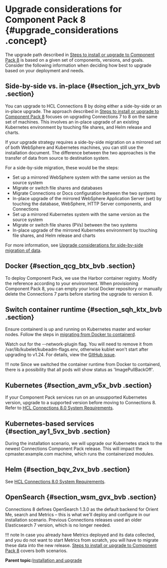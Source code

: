# Upgrade considerations for Component Pack 8 {#upgrade_considerations .concept}

The upgrade path described in [Steps to install or upgrade to Component Pack 8](cp_install_services_tasks.md) is based on a given set of components, versions, and goals. Consider the following information when deciding how best to upgrade based on your deployment and needs.

## Side-by-side vs. in-place {#section_jch_yrx_bvb .section}

You can upgrade to HCL Connections 8 by doing either a side-by-side or an in-place upgrade. The approach described in [Steps to install or upgrade to Component Pack 8](cp_install_services_tasks.md) focuses on upgrading Connections 7 to 8 on the same set of machines. This involves an in-place upgrade of an existing Kubernetes environment by touching file shares, and Helm release and charts.

If your upgrade strategy requires a side-by-side migration on a mirrored set of both WebSphere and Kubernetes machines, you can still use the installation document. The difference between the two approaches is the transfer of data from source to destination system.

For a side-by-side migration, these would be the steps:

-   Set up a mirrored WebSphere system with the same version as the source system
-   Migrate or switch file shares and databases
-   Migrate Connections or Docs configuration between the two systems
-   In-place upgrade of the mirrored WebSphere Application Server \(set\) by touching the database, WebSphere, HTTP Server components, and Connections
-   Set up a mirrored Kubernetes system with the same version as the source system
-   Migrate or switch file shares \(PVs\) between the two systems
-   In-place upgrade of the mirrored Kubernetes environment by touching file shares, and Helm release and charts

For more information, see [Upgrade considerations for side-by-side migration of data](cp_upgrade_considerations_for_side_by_side_migration.md).

## Docker {#section_qcg_btx_bvb .section}

To deploy Component Pack, we use the Harbor container registry. Modify the reference according to your environment. When provisioning Component Pack 8, you can empty your local Docker repository or manually delete the Connections 7 parts before starting the upgrade to version 8.

## Switch container runtime {#section_sqh_ktx_bvb .section}

Ensure containerd is up and running on Kubernetes master and worker nodes. Follow the steps in [migrating from Docker to containerd](https://kubernetes.io/docs/tasks/administer-cluster/migrating-from-dockershim/change-runtime-containerd/).

Watch out for the --network-plugin flag. You will need to remove it from /var/lib/kubelet/kubeadm-flags.env, otherwise kublet won't start after upgrading to v1.24. For details, view the [GitHub issue](https://github.com/kubernetes/website/issues/33640).

!!! note
    Since we switched the container runtime from Docker to containerd, there is a possibility that all pods will show status as 'ImagePullBackOff'.

## Kubernetes {#section_avm_v5x_bvb .section}

If your Component Pack services run on an unsupported Kubernetes version, upgrade to a supported version before moving to Connections 8. Refer to [HCL Connections 8.0 System Requirements](https://support.hcltechsw.com/csm?id=kb_article&sysparm_article=KB0073654).

## Kubernetes-based services {#section_ay1_5vx_bvb .section}

During the installation scenario, we will upgrade our Kubernetes stack to the newest Connections Component Pack release. This will impact the cpmaster.example.com machine, which runs the containerized modules.

## Helm {#section_bqv_2vx_bvb .section}

See [HCL Connections 8.0 System Requirements](https://support.hcltechsw.com/csm?id=kb_article&sysparm_article=KB0073654).

## OpenSearch {#section_wsm_gvx_bvb .section}

Connections 8 defines OpenSearch 1.3.0 as the default backend for Orient Me, search and Metrics – this is what we'll deploy and configure in our installation scenario. Previous Connections releases used an older Elasticsearch 7 version, which is no longer needed.

!!! note
    In case you already have Metrics deployed and its data collected, and you do not want to start Metrics from scratch, you will have to migrate these data into the new release. [Steps to install or upgrade to Component Pack 8](cp_install_services_tasks.md) covers both scenarios.

**Parent topic:**[Installation and upgrade](../install/cp_install_upgrade_container.md)

